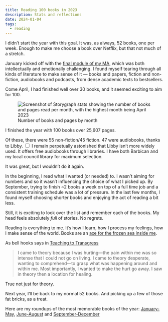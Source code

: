 ```yaml
---
title: Reading 100 books in 2023
description: Stats and reflections
date: 2024-01-04
tags:
  - reading 
---
```


I didn’t start the year with this goal. It was, as always, 52 books, one per week. Enough to make me choose a book over Netflix, but that not much of a stretch. 

January kicked off with the [final module of my MA](https://www.gold.ac.uk/pg/ma-ecology-culture-society/), which was both intellectually and emotionally challenging. I found myself tearing through all kinds of literature to make sense of it — books and papers, fiction and non-fiction, audiobooks and podcasts, from dense academic texts to bestsellers. 

Come April, I had finished well over 30 books, and it seemed exciting to aim for 100.


<figure>
  <img loading="lazy" src="/images/digital-garden/2023-reading-graph" alt="Screenshot of Storygraph stats showing the number of books and pages read per month, with the highest month being April 2023">
  <figcaption class="small-text">Number of books and pages by month</figcaption>
</figure>

I finished the year with 100 books over 25,607 pages.

<p>
  Of these, there were 55 non-fiction/45 fiction. 47 were audiobooks, thanks to Libby.<label for="sn-free-audiobooks" class="margin-toggle sidenote-number"></label>
  <input type="checkbox" id="sn-free-audiobooks" class="margin-toggle"/>
  <span class="sidenote">I remain perpetually astonished that Libby isn’t more widely used. It offers free audiobooks through libraries. I have both Barbican and my local council library for maximum selection.</span>
</p>

It was great, but I wouldn’t do it again. 

In the beginning, I read what I wanted (or needed) to. I wasn’t aiming for numbers and so it wasn’t influencing the choice of what I picked up. By September, trying to finish ~2 books a week on top of a full time job and a consistent training schedule was a lot of pressure. In the last few months, I found myself choosing shorter books and enjoying the act of reading a bit less. 

Still, it is exciting to look over the list and remember each of the books. My head feels absolutely _full_ of stories. No regrets. 

Reading is everything to me. It’s how I learn, how I process my feelings, how I make sense of the world. Books are an [axe for the frozen sea inside me](https://www.themarginalian.org/2014/06/06/kafka-on-books-and-reading/).

As bell hooks says in [Teaching to Transgress](https://bellhooksbooks.com/product/teaching-to-transgress/)

> I came to theory because I was hurting—the pain within me was so intense that I could not go on living. I came to theory desperate, wanting to comprehend—to grasp what was happening around and within me. Most importantly, I wanted to make the hurt go away. I saw in theory then a location for healing.

True not just for theory.

Next year, I’ll be back to my normal 52 books. And picking up a few of those fat bricks, as a treat. 

Here are my roundups of the most memorable books of the year: [January-May](/digital-garden/book-roundup-jan-may-2023), [June-August](/digital-garden/book-roundup-june-aug-2023) and [September-December](/digital-garden/book-roundup-sept-dec-2023)